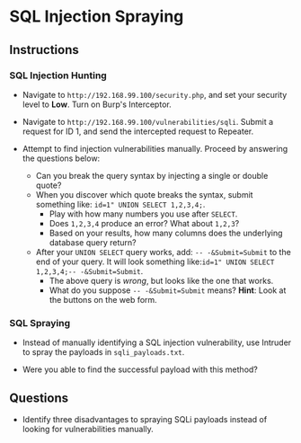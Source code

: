 # SQL Injection Spraying

## Instructions

### SQL Injection Hunting

- Navigate to `http://192.168.99.100/security.php`, and set your security level to **Low**. Turn on Burp's Interceptor.

- Navigate to `http://192.168.99.100/vulnerabilities/sqli`. Submit a request for ID 1, and send the intercepted request to Repeater.

- Attempt to find injection vulnerabilities manually. Proceed by answering the questions below:
  - Can you break the query syntax by injecting a single or double quote?
  - When you discover which quote breaks the syntax, submit something like: `id=1" UNION SELECT 1,2,3,4;`. 
    - Play with how many numbers you use after `SELECT`. 
    - Does `1,2,3,4` produce an error? What about `1,2,3`? 
    - Based on your results, how many columns does the underlying database query return?
  - After your `UNION SELECT` query works, add: `-- -&Submit=Submit` to the end of your query. It will look something like:`id=1" UNION SELECT 1,2,3,4;-- -&Submit=Submit`.
    - The above query is _wrong_, but looks like the one that works.
    - What do you suppose `-- -&Submit=Submit` means? **Hint**: Look at the buttons on the web form.

### SQL Spraying

- Instead of manually identifying a SQL injection vulnerability, use Intruder to spray the payloads in `sqli_payloads.txt`.

- Were you able to find the successful payload with this method?

## Questions

- Identify three disadvantages to spraying SQLi payloads instead of looking for vulnerabilities manually.
